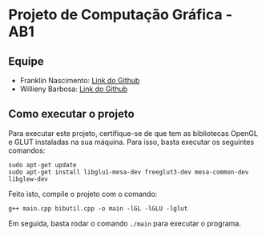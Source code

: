 # Projeto de Computação Gráfica - AB1

## Equipe

- Franklin Nascimento: [Link do Github](https://github.com/WaddFranklin)
- Willieny Barbosa: [Link do Github](https://github.com/willieny)

## Como executar o projeto

Para executar este projeto, certifique-se de que tem as bibliotecas OpenGL e GLUT instaladas na sua máquina. Para isso, basta executar os seguintes comandos:

```shell
sudo apt-get update
sudo apt-get install libglu1-mesa-dev freeglut3-dev mesa-common-dev libglew-dev
```

Feito isto, compile o projeto com o comando:

```shell
g++ main.cpp bibutil.cpp -o main -lGL -lGLU -lglut
```

Em seguida, basta rodar o comando `./main` para executar o programa.